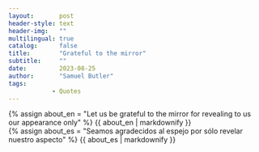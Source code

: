```yaml
---
layout:       post
header-style: text
header-img:   ""
multilingual: true
catalog:      false
title:        "Grateful to the mirror"
subtitle:     ""
date:         2023-08-25
author:       "Samuel Butler"
tags:
            - Quotes
---
```


<div class="en post-container">
    {% assign about_en = "Let us be grateful to the mirror for revealing to us our appearance only" %}
    {{ about_en | markdownify }}
</div>

<div class="es post-container">
    {% assign about_es = "Seamos agradecidos al espejo por sólo revelar nuestro aspecto" %}
    {{ about_es | markdownify }}
</div>